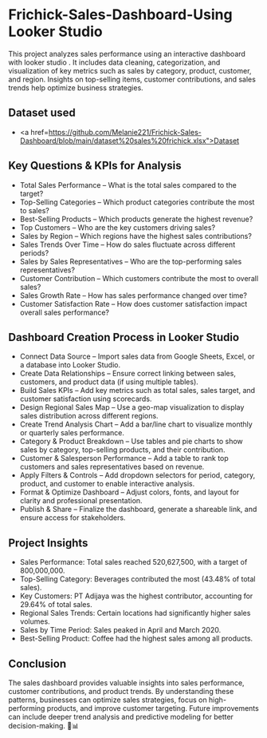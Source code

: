 # Frichick-Sales-Dashboard-Using Looker Studio
This project analyzes sales performance using an interactive dashboard with looker studio . It includes data cleaning, categorization, and visualization of key metrics such as sales by category, product, customer, and region. Insights on top-selling items, customer contributions, and sales trends help optimize business strategies.

## Dataset used
-  <a href=https://github.com/Melanie221/Frichick-Sales-Dashboard/blob/main/dataset%20sales%20frichick.xlsx">Dataset</a>

## Key Questions & KPIs for Analysis
-	Total Sales Performance – What is the total sales compared to the target?
-	Top-Selling Categories – Which product categories contribute the most to sales?
-	Best-Selling Products – Which products generate the highest revenue?
-	Top Customers – Who are the key customers driving sales?
-	Sales by Region – Which regions have the highest sales contributions?
-	Sales Trends Over Time – How do sales fluctuate across different periods?
-	Sales by Sales Representatives – Who are the top-performing sales representatives?
-	Customer Contribution – Which customers contribute the most to overall sales?
-	Sales Growth Rate – How has sales performance changed over time?
-	Customer Satisfaction Rate – How does customer satisfaction impact overall sales performance?

## Dashboard Creation Process in Looker Studio
- Connect Data Source – Import sales data from Google Sheets, Excel, or a database into Looker Studio.
- Create Data Relationships – Ensure correct linking between sales, customers, and product data (if using multiple tables).
- Build Sales KPIs – Add key metrics such as total sales, sales target, and customer satisfaction using scorecards.
- Design Regional Sales Map – Use a geo-map visualization to display sales distribution across different regions.
- Create Trend Analysis Chart – Add a bar/line chart to visualize monthly or quarterly sales performance.
- Category & Product Breakdown – Use tables and pie charts to show sales by category, top-selling products, and their contribution.
- Customer & Salesperson Performance – Add a table to rank top customers and sales representatives based on revenue.
- Apply Filters & Controls – Add dropdown selectors for period, category, product, and customer to enable interactive analysis.
- Format & Optimize Dashboard – Adjust colors, fonts, and layout for clarity and professional presentation.
- Publish & Share – Finalize the dashboard, generate a shareable link, and ensure access for stakeholders.
  
## Project Insights
- Sales Performance: Total sales reached 520,627,500, with a target of 800,000,000.
- Top-Selling Category: Beverages contributed the most (43.48% of total sales).
- Key Customers: PT Adijaya was the highest contributor, accounting for 29.64% of total sales.
- Regional Sales Trends: Certain locations had significantly higher sales volumes.
- Sales by Time Period: Sales peaked in April and March 2020.
- Best-Selling Product: Coffee had the highest sales among all products.

## Conclusion
The sales dashboard provides valuable insights into sales performance, customer contributions, and product trends. By understanding these patterns, businesses can optimize sales strategies, focus on high-performing products, and improve customer targeting. Future improvements can include deeper trend analysis and predictive modeling for better decision-making. 🚀📊
